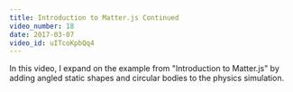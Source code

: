 ```yaml
---
title: Introduction to Matter.js Continued
video_number: 18
date: 2017-03-07
video_id: uITcoKpbQq4
---
```

In this video, I expand on the example from "Introduction to Matter.js" by adding angled static shapes and circular bodies to the physics simulation.
